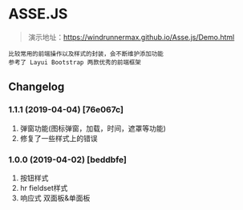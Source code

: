# ASSE.JS
>演示地址：https://windrunnermax.github.io/Asse.js/Demo.html
```
比较常用的前端操作以及样式的封装，会不断维护添加功能  
参考了 Layui Bootstrap 两款优秀的前端框架
```
## Changelog

### 1.1.1 (2019-04-04) [76e067c] 
1. 弹窗功能(图标弹窗，加载，时间，遮罩等功能)
2. 修复了一些样式上的错误

### 1.0.0 (2019-04-02) [beddbfe] 
1. 按钮样式 
2. hr fieldset样式
3. 响应式 双面板&单面板
